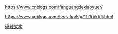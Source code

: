 https://www.cnblogs.com/fanguangdexiaoyuer/

https://www.cnblogs.com/look-look/p/11765554.html





[码辣架构](https://www.cnblogs.com/jajian/)


